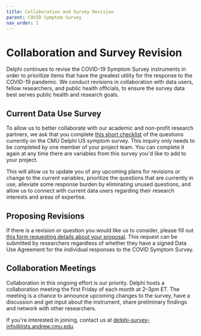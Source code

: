 ```yaml
---
title: Collaboration and Survey Revision
parent: COVID Symptom Survey
nav_order: 1
---
```


# Collaboration and Survey Revision

Delphi continues to revise the COVID-19 Symptom Survey instruments in order to
prioritize items that have the greatest utility for the response to the COVID-19
pandemic. We conduct revisions in collaboration with data users, fellow
researchers, and public health officials, to ensure the survey data best serves
public health and research goals.

## Current Data Use Survey

To allow us to better collaborate with our academic and non-profit research
partners, we ask that you complete [this short
checklist](http://cmu.ca1.qualtrics.com/jfe/form/SV_dnSQYuQZDkQhJ3f) of the
questions currently on the CMU Delphi US symptom survey. This inquiry only needs
to be completed by one member of your project team. You can complete it again at
any time there are variables from this survey you'd like to add to your project.

This will allow us to update you of any upcoming plans for revisions or change
to the current variables, prioritize the questions that are currently in use,
alleviate some response burden by eliminating unused questions, and allow us to
connect with current data users regarding their research interests and areas of
expertise.

## Proposing Revisions

If there is a revision or question you would like us to consider, please fill
out [this form requesting details about your
proposal](https://forms.gle/q6NS8fPJJofKQ9mM8). This request can be submitted by
researchers regardless of whether they have a signed Data Use Agreement for the
individual responses to the COVID Symptom Survey.

## Collaboration Meetings

Collaboration in this ongoing effort is our priority. Delphi hosts a
collaboration meeting the first Friday of each month at 2–3pm ET. The meeting is
a chance to announce upcoming changes to the survey, have a discussion and get
input about the instrument, share preliminary findings and network with other
researchers.

If you're interested in joining, contact us at
<delphi-survey-info@lists.andrew.cmu.edu>.
